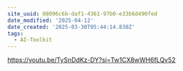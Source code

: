 ```yaml
---
site_uuid: 08096c6b-daf1-4361-97b0-e33b6d490fed
date_modified: '2025-04-12'
date_created: '2025-03-30T05:44:14.830Z'
tags:
  - AI-Toolkit
---
```

































https://youtu.be/TySnDdKz-DY?si=Tw1CX8wWH6fLQv52